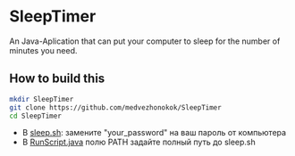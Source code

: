 # SleepTimer

An Java-Aplication that can put your computer to sleep for the number of minutes you need.

## How to build this 

```bash
mkdir SleepTimer
git clone https://github.com/medvezhonokok/SleepTimer
cd SleepTimer 
```

- В [sleep.sh](https://github.com/medvezhonokok/SleepTimer/tree/main/scripts): замените "your_password" на ваш пароль от
  компьютера
- В [RunScript.java](https://github.com/medvezhonokok/SleepTimer/blob/main/src/main/java/ru/mkim/sleep/RunScript.java)
  полю PATH задайте полный путь до sleep.sh
